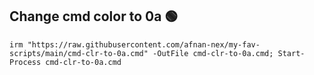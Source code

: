 ## **Change cmd color to 0a 🟢**
```
irm "https://raw.githubusercontent.com/afnan-nex/my-fav-scripts/main/cmd-clr-to-0a.cmd" -OutFile cmd-clr-to-0a.cmd; Start-Process cmd-clr-to-0a.cmd
```
